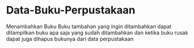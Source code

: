 # Data-Buku-Perpustakaan

Menambahkan Buku Buku tambahan yang ingin ditambahkan
dapat ditampilkan buku apa saja yang sudah ditambahkan dan ketika buku rusak dapat juga dihapus bukunya dari data perpustakaan
